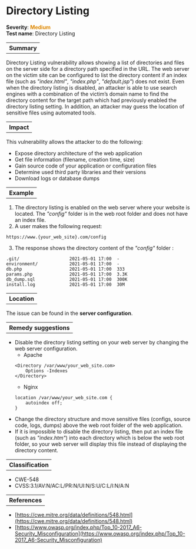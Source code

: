 # Directory Listing

<b>Severity</b>: <b><font color="#DE8800">Medium</font></b><br>
<b>Test name</b>: Directory Listing

<table id="simple-table">
    <tr>
        <th><strong>Summary</strong></th>
    </tr>
</table>

Directory Listing vulnerability allows showing a list of directories and files on the server side for a directory path specified in the URL. The web server on the victim site can be configured to list the directory content if an index file (such as _"index.html"_, _"index.php"_, _"default.jsp"_) does not exist. Even when the directory listing is disabled, an attacker is able to use search engines with a combination of the victim’s domain name to find the directory content for the target path which had previously enabled the directory listing setting. In addition, an attacker may guess the location of sensitive files using automated tools.


<table id="simple-table">
    <tr>
        <th><strong>Impact</strong></th>
    </tr>
</table>

This vulnerability allows the attacker to do the following:
* Expose directory architecture of the web application
* Get file information (filename, creation time, size)
* Gain source code of your application or configuration files
* Determine used third party libraries and their versions
* Download logs or database dumps


<table id="simple-table">
    <tr>
        <th><strong>Example</strong></th>
    </tr>
</table>

1. The directory listing is enabled on the web server where your website is located. The _"config"_ folder is in the web root folder and does not have an index file. 
2. A user makes the following request: 
```
https://www.{your_web_site}.com/config
```

3. The response shows the directory content of the _"config"_ folder :
```
.git/                   2021-05-01 17:00  -
environment/            2021-05-01 17:00  -
db.php                  2021-05-01 17:00  333
params.php              2021-05-01 17:00  3.3K
db_dump.sql             2021-05-01 17:00  300K
install.log             2021-05-01 17:00  30M
```


<table id="simple-table">
    <tr>
        <th><strong>Location</strong></th>
    </tr>
</table>

The issue can be found in the **server configuration**.

<table id="simple-table">
    <tr>
        <th><strong>Remedy suggestions</strong></th>
    </tr>
</table>

* Disable the directory listing setting on your web server by changing the web server configuration.
    * Apache
    ```   
    <Directory /var/www/your_web_site.com>
        Options -Indexes
    </Directory>
    ```
    * Nginx
    ```     
    location /var/www/your_web_site.com {
        autoindex off;
    }
    ```
* Change the directory structure and move sensitive files (configs, source code, logs, dumps) above the web root folder of the web application.
* If it is impossible to disable the directory listing, then put an index file (such as _"index.htm"_) into each directory which is below the web root folder, so your web server will display this file instead of displaying the directory content.




<table id="simple-table">
    <tr>
        <th><strong>Classification</strong></th>
    </tr>
</table>

* CWE-548
* CVSS:3.1/AV:N/AC:L/PR:N/UI:N/S:U/C:L/I:N/A:N

<table id="simple-table">
    <tr>
        <th><strong>References</strong></th>
    </tr>
</table>

* [https://cwe.mitre.org/data/definitions/548.html](https://cwe.mitre.org/data/definitions/548.html)
* [https://www.owasp.org/index.php/Top_10-2017_A6-Security_Misconfiguration](https://www.owasp.org/index.php/Top_10-2017_A6-Security_Misconfiguration)